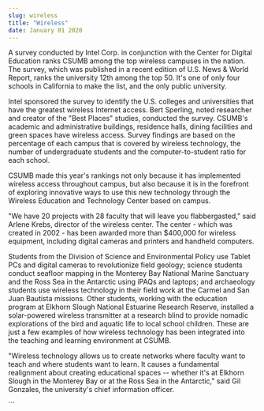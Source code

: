 ```yaml
---
slug: wireless
title: "Wireless"
date: January 01 2020
---
```


 
<p>
  A survey conducted by Intel Corp. in conjunction with the Center for Digital
  Education ranks CSUMB among the top wireless campuses in the nation. The
  survey, which was published in a recent edition of U.S. News &amp; World
  Report, ranks the university 12th among the top 50. It's one of only four
  schools in California to make the list, and the only public university.
</p>
<p>
  Intel sponsored the survey to identify the U.S. colleges and universities that
  have the greatest wireless Internet access. Bert Sperling, noted researcher
  and creator of the "Best Places" studies, conducted the survey. CSUMB's
  academic and administrative buildings, residence halls, dining facilities and
  green spaces have wireless access. Survey findings are based on the percentage
  of each campus that is covered by wireless technology, the number of
  undergraduate students and the computer-to-student ratio for each school.
</p>
<p>
  CSUMB made this year's rankings not only because it has implemented wireless
  access throughout campus, but also because it is in the forefront of exploring
  innovative ways to use this new technology through the Wireless Education and
  Technology Center based on campus.
</p>
<p>
  "We have 20 projects with 28 faculty that will leave you flabbergasted," said
  Arlene Krebs, director of the wireless center. The center - which was created
  in 2002 - has been awarded more than $400,000 for wireless equipment,
  including digital cameras and printers and handheld computers.
</p>
<p>
  Students from the Division of Science and Environmental Policy use Tablet PCs
  and digital cameras to revolutionize field geology; science students conduct
  seafloor mapping in the Monterey Bay National Marine Sanctuary and the Ross
  Sea in the Antarctic using iPAQs and laptops; and archaeology students use
  wireless technology in their field work at the Carmel and San Juan Bautista
  missions. Other students, working with the education program at Elkhorn Slough
  National Estuarine Research Reserve, installed a solar-powered wireless
  transmitter at a research blind to provide nomadic explorations of the bird
  and aquatic life to local school children. These are just a few examples of
  how wireless technology has been integrated into the teaching and learning
  environment at CSUMB.
</p>
<p>
  "Wireless technology allows us to create networks where faculty want to teach
  and where students want to learn. It causes a fundamental realignment about
  creating educational spaces -- whether it's at Elkhorn Slough in the Monterey
  Bay or at the Ross Sea in the Antarctic," said Gil Gonzales, the university's
  chief information officer.
</p>
```
